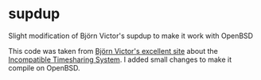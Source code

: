 # supdup
Slight modification of Björn Victor's supdup to make it work with OpenBSD

This code was taken from [Björn Victor's excellent site](http://victor.se/bjorn/its/) about the [Incompatible Timesharing System](http://en.wikipedia.org/wiki/Incompatible_Timesharing_System). I added small changes to make it compile on OpenBSD.
